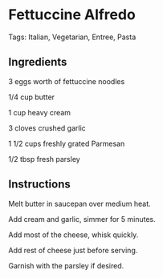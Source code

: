# Fettuccine Alfredo

Tags: Italian, Vegetarian, Entree, Pasta



## Ingredients

3 eggs worth of fettuccine noodles

1/4 cup butter

1 cup heavy cream

3 cloves crushed garlic

1 1/2 cups freshly grated Parmesan

1/2 tbsp fresh parsley



## Instructions

Melt butter in saucepan over medium heat.

Add cream and garlic, simmer for 5 minutes.

Add most of the cheese, whisk quickly.

Add rest of cheese just before serving.

Garnish with the parsley if desired.
